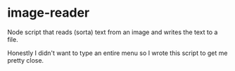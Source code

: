 # image-reader
Node script that reads (sorta) text from an image and writes the text to a file.

Honestly I didn't want to type an entire menu so I wrote this script to get me pretty close.
